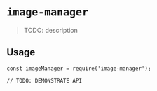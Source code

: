 # `image-manager`

> TODO: description

## Usage

```
const imageManager = require('image-manager');

// TODO: DEMONSTRATE API
```
